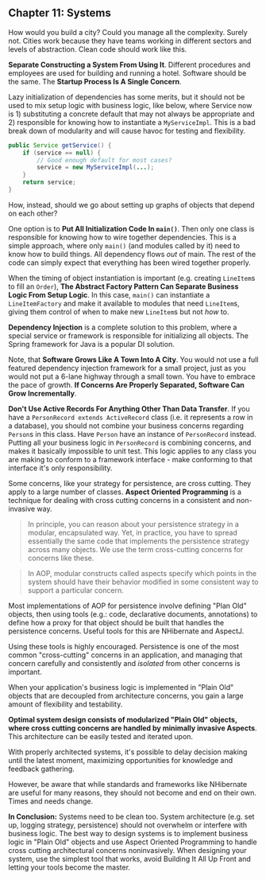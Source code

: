 ## Chapter 11: Systems

How would you build a city? Could you manage all the complexity. Surely not. Cities work because they have teams working in different sectors and levels of abstraction. Clean code should work like this.

**Separate Constructing a System From Using It**. Different procedures and employees are used for building and running a hotel. Software should be the same. The **Startup Process Is A Single Concern**. 

Lazy initialization of dependencies has some merits, but it should not be used to mix setup logic with business logic, like below, where Service now is 1) substituting a concrete default that may not always be appropriate and 2) responsible for knowing how to instantiate a `MyServiceImpl`. This is a bad break down of modularity and will cause havoc for testing and flexibility.

```java
public Service getService() {
    if (service == null) {
        // Good enough default for most cases?
        service = new MyServiceImpl(...); 
    }
    return service;
}
```

How, instead, should we go about setting up graphs of objects that depend on each other?

One option is to **Put All Initialization Code In `main()`**. Then only one class is responsible for knowing how to wire together dependencies. This is a simple approach, where only `main()` (and modules called by it) need to know how to build things. All dependency flows *out* of main. The rest of the code can simply expect that everything has been wired together properly.

When the timing of object instantiation is important (e.g. creating `LineItem`s to fill an `Order`), **The Abstract Factory Pattern Can Separate Business Logic From Setup Logic**. In this case, `main()` can instantiate a `LineItemFactory` and make it available to modules that need `LineItem`s, giving them control of when to make new `LineItem`s but not *how* to.

**Dependency Injection** is a complete solution to this problem, where a special service or framework is responsible for initializing all objects. The Spring framework for Java is a popular DI solution.

Note, that **Software Grows Like A Town Into A City**. You would not use a full featured dependency injection framework for a small project, just as you would not put a 6-lane highway through a small town. You have to embrace the pace of growth. **If Concerns Are Properly Separated, Software Can Grow Incrementally**.

**Don't Use Active Records For Anything Other Than Data Transfer**. If you have a `PersonRecord extends ActiveRecord` class (i.e. it represents a row in a database), you should not combine your business concerns regarding `Person`s in this class. Have `Person` have an instance of `PersonRecord` instead. Putting all your business logic in `PersonRecord` is combining concerns, and makes it basically impossible to unit test. This logic applies to any class you are making to conform to a framework interface - make conforming to that interface it's only responsibility.

Some concerns, like your strategy for persistence, are cross cutting. They apply to a large number of classes. **Aspect Oriented Programming** is a technique for dealing with cross cutting concerns in a consistent and non-invasive way.

>In principle, you can reason about your persistence strategy in a modular, encapsulated way. Yet, in practice, you have to spread essentially the same code that implements the persistence strategy across many objects. We use the term cross-cutting concerns for concerns like these.

> In AOP, modular constructs called aspects specify which points in the system should have their behavior modified in some consistent way to support a particular concern.

Most implementations of AOP for persistence involve defining "Plan Old" objects, then using tools (e.g.: code, declarative documents, annotations) to define how a proxy for that object should be built that handles the persistence concerns. Useful tools for this are NHibernate and AspectJ.

Using these tools is highly encouraged. Persistence is one of the most common "cross-cutting" concerns in an application, and managing that concern carefully and consistently and *isolated* from other concerns is important.

When your application's business logic is implemented in "Plain Old" objects that are decoupled from architecture concerns, you gain a large amount of flexibility and testability.

**Optimal system design consists of modularized "Plain Old" objects, where cross cutting concerns are handled by minimally invasive Aspects**. This architecture can be easily tested and iterated upon.

With properly architected systems, it's possible to delay decision making until the latest moment, maximizing opportunities for knowledge and feedback gathering.

However, be aware that while standards and frameworks like NHibernate are useful for many reasons, they should not become and end on their own. Times and needs change.

**In Conclusion:** Systems need to be clean too. System architecture (e.g. set up, logging strategy, persistence) should not overwhelm or interfere with business logic. The best way to design systems is to implement business logic in "Plain Old" objects and use Aspect Oriented Programming to handle cross cutting architectural concerns noninvasively. When designing your system, use the simplest tool that works, avoid Building It All Up Front and letting your tools become the master.
